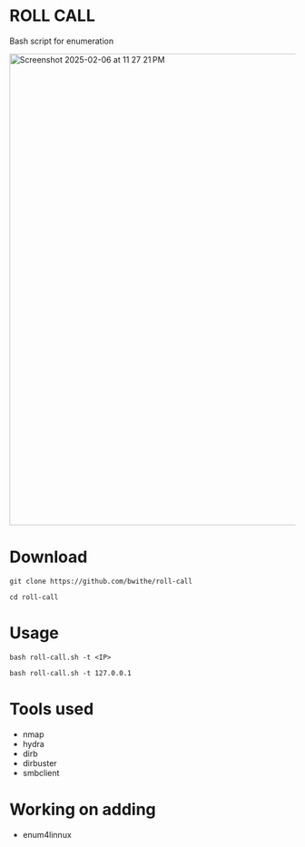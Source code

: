 # ROLL CALL
Bash script for enumeration

<img width="831" alt="Screenshot 2025-02-06 at 11 27 21 PM" src="https://github.com/user-attachments/assets/301d1d08-afaa-40f8-b0a0-e004c3369337" />

# Download
```git clone https://github.com/bwithe/roll-call```

```cd roll-call```

# Usage
```bash roll-call.sh -t <IP>```

```bash roll-call.sh -t 127.0.0.1```

# Tools used
- nmap
- hydra
- dirb
- dirbuster
- smbclient

# Working on adding
- enum4linnux
